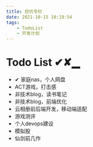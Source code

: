 ```yaml
---
title: 挖坑专栏
date: 2021-10-15 10:19:54
tags:
    - TodoList
    - 开发计划
---
```


# Todo List ✔✘▁

* ✔ 家庭nas，个人网盘
* ACT游戏，打击感
* 非技术blog，读书笔记
* 非技术blog，前端优化
* 云相册前后端开发，移动端适配
* 游戏测评
* 个人devops建设
* 模拟股
* 仙剑前几作